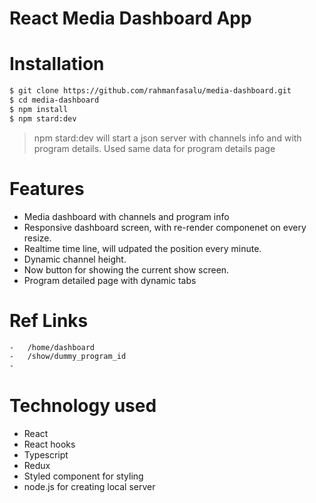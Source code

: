 # React Media Dashboard App

# Installation

```sh
$ git clone https://github.com/rahmanfasalu/media-dashboard.git
$ cd media-dashboard
$ npm install
$ npm stard:dev
```

> npm stard:dev will start a json server with channels info and with program details.
> Used same data for program details page

# Features

- Media dashboard with channels and program info
- Responsive dashboard screen, with re-render componenet on every resize.
- Realtime time line, will udpated the position every minute.
- Dynamic channel height.
- Now button for showing the current show screen.
- Program detailed page with dynamic tabs

# Ref Links

```sh
-   /home/dashboard
-   /show/dummy_program_id
-
```

# Technology used

- React
- React hooks
- Typescript
- Redux
- Styled component for styling
- node.js for creating local server

